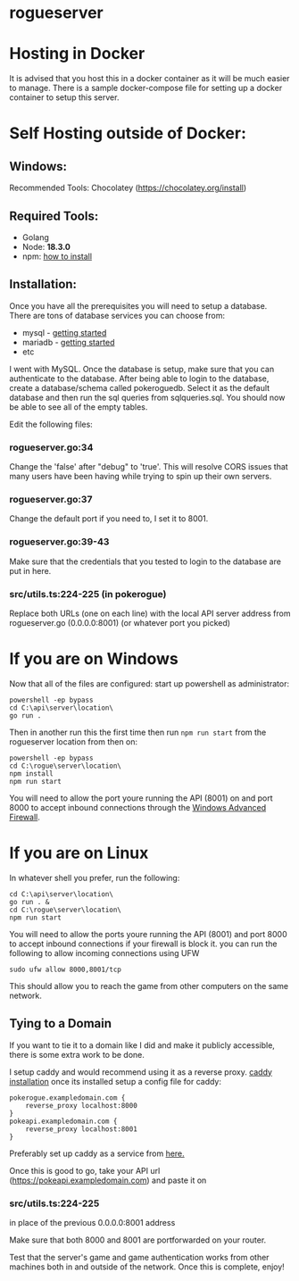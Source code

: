 # rogueserver

# Hosting in Docker
It is advised that you host this in a docker container as it will be much easier to manage. 
There is a sample docker-compose file for setting up a docker container to setup this server.

# Self Hosting outside of Docker:
## Windows:
Recommended Tools:
Chocolatey (https://chocolatey.org/install)

## Required Tools:
- Golang
- Node: **18.3.0**
- npm: [how to install](https://docs.npmjs.com/downloading-and-installing-node-js-and-npm)

## Installation:

Once you have all the prerequisites you will need to setup a database. 
There are tons of database services you can choose from:
- mysql - [getting started](https://dev.mysql.com/doc/mysql-getting-started/en/)
- mariadb - [getting started](https://mariadb.com/get-started-with-mariadb/)
- etc

I went with MySQL. Once the database is setup, make sure that you can authenticate to the database.
After being able to login to the database, create a database/schema called pokeroguedb.
Select it as the default database and then run the sql queries from sqlqueries.sql. You should now be able to see all of the empty tables. 

Edit the following files:
### rogueserver.go:34 
Change the 'false' after "debug" to 'true'. This will resolve CORS issues that many users have been having while trying to spin up their own servers. 

### rogueserver.go:37
Change the default port if you need to, I set it to 8001.

### rogueserver.go:39-43
Make sure that the credentials that you tested to login to the database are put in here. 

### src/utils.ts:224-225 (in pokerogue)
Replace both URLs (one on each line) with the local API server address from rogueserver.go (0.0.0.0:8001) (or whatever port you picked)

# If you are on Windows

Now that all of the files are configured: start up powershell as administrator:
```
powershell -ep bypass
cd C:\api\server\location\
go run .
```

Then in another run this the first time then run `npm run start` from the rogueserver location from then on:
```
powershell -ep bypass
cd C:\rogue\server\location\
npm install
npm run start
```
You will need to allow the port youre running the API (8001) on and port 8000 to accept inbound connections through the [Windows Advanced Firewall](https://www.youtube.com/watch?v=9llH5_CON-Y).

# If you are on Linux
In whatever shell you prefer, run the following:
```
cd C:\api\server\location\
go run . &
cd C:\rogue\server\location\
npm run start
```

You will need to allow the ports youre running the API (8001) and port 8000 to accept inbound connections if your firewall is block it. you can run the following to allow incoming connections using UFW
```
sudo ufw allow 8000,8001/tcp
```

This should allow you to reach the game from other computers on the same network. 

## Tying to a Domain

If you want to tie it to a domain like I did and make it publicly accessible, there is some extra work to be done.

I setup caddy and would recommend using it as a reverse proxy. 
[caddy installation](https://caddyserver.com/docs/install)
once its installed setup a config file for caddy:

```
pokerogue.exampledomain.com {
	reverse_proxy localhost:8000
}
pokeapi.exampledomain.com {
	reverse_proxy localhost:8001
} 
```
Preferably set up caddy as a service from [here.](https://caddyserver.com/docs/running)

Once this is good to go, take your API url (https://pokeapi.exampledomain.com) and paste it on 
### src/utils.ts:224-225 
in place of the previous 0.0.0.0:8001 address

Make sure that both 8000 and 8001 are portforwarded on your router.

Test that the server's game and game authentication works from other machines both in and outside of the network. Once this is complete, enjoy!



